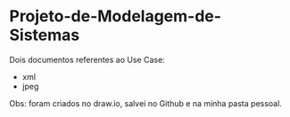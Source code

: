 # Projeto-de-Modelagem-de-Sistemas

Dois documentos referentes ao Use Case:
- xml
- jpeg

Obs: foram criados no draw.io, salvei no Github e na minha pasta pessoal.
